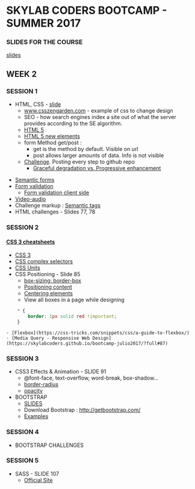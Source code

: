 # SKYLAB CODERS BOOTCAMP - SUMMER 2017

### SLIDES FOR THE COURSE
[slides](https://skylabcoders.github.io/bootcamp-julio2017/)

## WEEK 2

### SESSION 1
* HTML, CSS - [slide](https://skylabcoders.github.io/bootcamp-julio2017/?full#71)
    - www.csszengarden.com - example of css to change design
    - SEO - how search engines index a site out of what the server provides according to the SE algorithm.
    - [HTML 5](https://skylabcoders.github.io/bootcamp-julio2017/?full#72)
    - [HTML 5 new elements](https://www.w3schools.com/HTML/html5_new_elements.asp)
    - form Method get/post : 
        + get is the method by default. Visible on url
        + post allows larger amounts of data. Info is not visible
    - [Challenge](https://www.smashingmagazine.com/2009/08/designing-a-html-5-layout-from-scratch/#a-word-on-progressive-enhancement-and-graceful-degradation). Posting every step to github repo
        + [Graceful degradation vs. Progressive enhancement](https://www.smashingmagazine.com/2009/08/designing-a-html-5-layout-from-scratch/#a-word-on-progressive-enhancement-and-graceful-degradation)
- [Semantic forms](https://skylabcoders.github.io/bootcamp-julio2017/?full#75)
- [Form validation](http://www.the-art-of-web.com/html/html5-form-validation/)
    + [Form validation client side](http://www.html5-tutorials.org/form-validation/how-validation-works/)
- [Video-audio](https://skylabcoders.github.io/bootcamp-julio2017/?full#76)
- Challenge markup : [Semantic tags](http://html5doctor.com/downloads/h5d-sectioning-flowchart.png)
- HTML challenges - Slides 77, 78

### SESSION 2
#### [CSS 3 cheatsheets](https://skylabcoders.github.io/bootcamp-julio2017/?full#92)
* [CSS 3](https://skylabcoders.github.io/bootcamp-julio2017/?full#82)
* [CSS complex selectors](http://learn.shayhowe.com/advanced-html-css/complex-selectors/)
* [CSS Units](https://developer.mozilla.org/en-US/docs/Web/CSS/length)
* CSS Positioning - Slide 85
    - [box-sizing: border-box](https://www.w3schools.com/cssref/css3_pr_box-sizing.asp)
    - [Positioning content](http://learn.shayhowe.com/html-css/positioning-content/)
    - [Centering elements](https://css-tricks.com/centering-css-complete-guide/)
    - View all boxes in a page while designing
```css
    * {
        border: 1px solid red !important;
    }
```
 
    - [Flexbox](https://css-tricks.com/snippets/css/a-guide-to-flexbox/)
    - [Media Query - Responsive Web Design](https://skylabcoders.github.io/bootcamp-julio2017/?full#87)

### SESSION 3
* CSS3 Effects & Animation - SLIDE 91
    - @font-face, text-overflow, word-break, box-shadow...
    - [border-radius](https://css-tricks.com/almanac/properties/b/border-radius/)
    - [opacity](http://www.css3files.com/#opacity)
* BOOTSTRAP
    - [SLIDES](https://skylabcoders.github.io/bootcamp-julio2017/?full#98)
    - Download Bootstrap : http://getbootstrap.com/
    - [Examples](http://getbootstrap.com/getting-started/#examples)

### SESSION 4
* BOOTSTRAP CHALLENGES

### SESSION 5
* SASS - SLIDE 107
    - [Official Site](http://sass-lang.com/)


